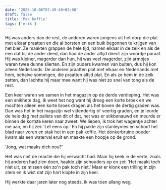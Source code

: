 ```yaml
---
date: '2025-10-06T07:49:40+02:00'
draft: false
title: 'Pak koffie'
tags: ['erik']
---
```


Hij was anders dan de rest, de anderen waren jongens uit het dorp die plat met elkaar praatten en die al borsten en een buik begonnen te krijgen van het bier. Ze maakten grappen de hele tijd, namen elkaar in de zeik en als de een dat bij de ander deed, dan had de ander altijd direct zijn woordje paraat. Hij was kleiner, magerder dan hun, hij was veel magerder, zijn armpjes waren twee dunne slierten. En zijn ouders kwamen van buiten, dus hij kon alleen Nederlands. De anderen praatten plat met elkaar en Nederlands met hem, behalve sommigen, die praatten altijd plat. En als ze hem in de zeik zetten, dan lachtte hij maar mee want hij was niet zo snel van tong als de rest.

Een keer waren we samen in het magazijn op de derde verdieping. Het was een snikhete dag, ik weet het nog want hij droeg een korte broek en we mochten alleen een korte broek dragen als het boven de dertig graden was. Dan was het in het magazijn wel vijfendertig of veertig graden, en je leurde de hele dag met pallets van dit of dat, het was er stikbenauwd en meurde er binnen de kortste keren naar zweet. We liepen, ik trok het wagentje achter me aan, en hij zei: 'Let eens op.' En hij pakte zijn stanleymes en schoof het blad naar voren en stak het in een pak koffie. Het donkerbruine poeder kwam als een waterval eruit en maakte een hoopje op de grond.

'Jong, wat maaks dich nou?'

Het was niet de reactie die hij verwacht had. Maar hij keek in de verte, zoals hij anderen had zien doen, haalde zijn schouders op en zei: 'Het maakt toch niet uit, ze missen één zo'n pak toch niet.' Maar er klonk een trilling in zijn stem en ik wist dat zijn hart klopte in zijn keel.

Hij werkte daar jaren later nog steeds, ik was toen allang weg.